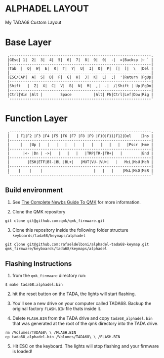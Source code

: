 ALPHADEL LAYOUT
===============

My TADA68 Custom Layout

# Base Layer
```
 ,----------------------------------------------------------------.
 |GEsc| 1|  2|  3|  4|  5|  6|  7|  8|  9|  0|  -|  =|Backsp |~ ` |
 |----------------------------------------------------------------|
 |Tab  |  Q|  W|  E|  R|  T|  Y|  U|  I|  O|  P|  [|  ]|  \  |Del |
 |----------------------------------------------------------------|
 |ESC/CAP|  A|  S|  D|  F|  G|  H|  J|  K|  L|  ;|  '|Return |PgUp|
 |----------------------------------------------------------------|
 |Shift   |  Z|  X|  C|  V|  B|  N|  M|  ,|  .|  /|Shift | Up|PgDn|
 |----------------------------------------------------------------|
 |Ctrl|Win |Alt |        Space          |Alt| FN|Ctrl|Lef|Dow|Rig |
 `----------------------------------------------------------------'
```

# Function Layer
```
 ,----------------------------------------------------------------.
 |   | F1|F2 |F3 |F4 |F5 |F6 |F7 |F8 |F9 |F10|F11|F12|Del    |Ins |
 |----------------------------------------------------------------|
 |     |   |Up |   |   |   |   |   |   |   |   |   |   |Pscr |Hme |
 |----------------------------------------------------------------|
 |      |<- |Dn | ->|   |   |   |   |TRP|TR-|TR+|   |        |End |
 |----------------------------------------------------------------|
 |        |ESH|ETF|Bl-|BL |BL+|   |MUT|VU-|VU+|   |   McL|MsU|McR |
 |----------------------------------------------------------------|
 |    |    |    |                       |   |   |    |MsL|MsD|MsR |
 `----------------------------------------------------------------'
```

## Build environment

1) See [The Complete Newbs Guide To QMK](https://docs.qmk.fm/#/newbs) for more information.

2) Clone the QMK repository
```
git clone git@github.com:qmk/qmk_firmware.git
```
3) Clone this repository inside the following folder structure `keyboards/tada68/keymaps/alphadel`
```
git clone git@github.com:rafaeldelboni/alphadel-tada68-keymap.git qmk_firmware/keyboards/tada68/keymaps/alphadel
```

## Flashing Instructions

1) from the `qmk_firmware` directory run:
```
$ make tada68:alphadel:bin
```

2) hit the reset button on the TADA, the lights will start flashing.

3) You'll see a new drive on your computer called TADA68. Backup the original factory `FLASH.BIN` file thats inside it.

4) Delete `FLASH.BIN` from the TADA drive and copy `tada68_alphadel.bin` that was generated at the root of the qmk directory into the TADA drive.
```
rm /Volumes/TADA68\ \ /FLASH.BIN
cp tada68_alphadel.bin /Volumes/TADA68\ \ /FLASH.BIN
```

5) Hit ESC on the keyboard. The lights will stop flashing and your firmware is loaded!
